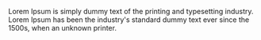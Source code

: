 Lorem Ipsum is simply dummy text of the printing and typesetting industry. Lorem Ipsum has been the industry's standard dummy text ever since the 1500s, when an unknown printer.